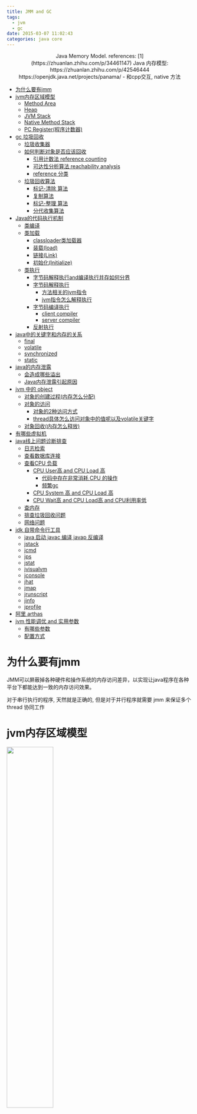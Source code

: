 ```yaml
---
title: JMM and GC
tags:
  - jvm
  - gc
date: 2015-03-07 11:02:43
categories: java core
---
```

<div align="center">
Java Memory Model.
references: [1](https://zhuanlan.zhihu.com/p/34461147)
Java 内存模型: https://zhuanlan.zhihu.com/p/42546444
https://openjdk.java.net/projects/panama/ - 和cpp交互, native 方法
</div>

<!--more-->
<!-- TOC -->

- [为什么要有jmm](#为什么要有jmm)
- [jvm内存区域模型](#jvm内存区域模型)
  - [Method Area](#method-area)
  - [Heap](#heap)
  - [JVM Stack](#jvm-stack)
  - [Native Method Stack](#native-method-stack)
  - [PC Register(程序计数器)](#pc-register程序计数器)
- [gc 垃圾回收](#gc-垃圾回收)
  - [垃圾收集器](#垃圾收集器)
  - [如何判断对象是否应该回收](#如何判断对象是否应该回收)
    - [引用计数法 reference counting](#引用计数法-reference-counting)
    - [可达性分析算法 reachability analysis](#可达性分析算法-reachability-analysis)
    - [reference 分类](#reference-分类)
  - [垃圾回收算法](#垃圾回收算法)
    - [标记-清除 算法](#标记-清除-算法)
    - [复制算法](#复制算法)
    - [标记-整理 算法](#标记-整理-算法)
    - [分代收集算法](#分代收集算法)
- [Java的代码执行机制](#java的代码执行机制)
  - [类编译](#类编译)
  - [类加载](#类加载)
    - [classloader类加载器](#classloader类加载器)
    - [装载(load)](#装载load)
    - [链接(Link)](#链接link)
    - [初始化(Initialize)](#初始化initialize)
  - [类执行](#类执行)
    - [字节码解释执行and编译执行并存如何分界](#字节码解释执行and编译执行并存如何分界)
    - [字节码解释执行](#字节码解释执行)
      - [方法相关的jvm指令](#方法相关的jvm指令)
      - [jvm指令怎么解释执行](#jvm指令怎么解释执行)
    - [字节码编译执行](#字节码编译执行)
      - [client compiler](#client-compiler)
      - [server compiler](#server-compiler)
    - [反射执行](#反射执行)
- [java中的关键字和内存的关系](#java中的关键字和内存的关系)
  - [final](#final)
  - [volatile](#volatile)
  - [synchronized](#synchronized)
  - [static](#static)
- [java的内存泄露](#java的内存泄露)
  - [会造成哪些溢出](#会造成哪些溢出)
  - [Java内存泄露引起原因](#java内存泄露引起原因)
- [jvm 中的 object](#jvm-中的-object)
  - [对象的创建过程(内存怎么分配)](#对象的创建过程内存怎么分配)
  - [对象的访问](#对象的访问)
    - [对象的2种访问方式](#对象的2种访问方式)
    - [thread具体怎么访问对象中的值呢以及volatile关键字](#thread具体怎么访问对象中的值呢以及volatile关键字)
  - [对象回收(内存怎么释放)](#对象回收内存怎么释放)
- [有哪些虚拟机](#有哪些虚拟机)
- [java线上问题诊断排查](#java线上问题诊断排查)
  - [日志检索](#日志检索)
  - [查看数据库连接](#查看数据库连接)
  - [查看CPU 负载](#查看cpu-负载)
    - [CPU User高 and  CPU Load 高](#cpu-user高-and--cpu-load-高)
      - [代码中存在非常消耗 CPU 的操作](#代码中存在非常消耗-cpu-的操作)
      - [频繁gc](#频繁gc)
    - [CPU System 高 and CPU Load 高](#cpu-system-高-and-cpu-load-高)
    - [CPU Wait高 and CPU Load高 and CPU利用率低](#cpu-wait高-and-cpu-load高-and-cpu利用率低)
  - [查内存](#查内存)
  - [排查垃圾回收问题](#排查垃圾回收问题)
  - [网络问题](#网络问题)
- [jdk 自带命令行工具](#jdk-自带命令行工具)
  - [java 启动 javac 编译 javap 反编译](#java-启动-javac-编译-javap-反编译)
  - [jstack](#jstack)
  - [jcmd](#jcmd)
  - [jps](#jps)
  - [jstat](#jstat)
  - [jvisualvm](#jvisualvm)
  - [jconsole](#jconsole)
  - [jhat](#jhat)
  - [jmap](#jmap)
  - [jrunscript](#jrunscript)
  - [jinfo](#jinfo)
  - [jprofile](#jprofile)
- [阿里 arthas](#阿里-arthas)
- [jvm 性能调优 and 实用参数](#jvm-性能调优-and-实用参数)
  - [有哪些参数](#有哪些参数)
  - [配置方式](#配置方式)

<!-- /TOC -->

# 为什么要有jmm


JMM可以屏蔽掉各种硬件和操作系统的内存访问差异，以实现让java程序在各种平台下都能达到一致的内存访问效果。

对于串行执行的程序, 天然就是正确的, 但是对于并行程序就需要 jmm 来保证多个 thread 协同工作

# jvm内存区域模型

<img src="Snipaste_2018-05-27_21-52-26.png" width="50%">
<img src="Snipaste_2018-05-27_22-58-34.png" width="50%">


- 线程共享内存区

    - method area (方法区)

        保存 类 信息 (如 class name, 方法定义, 字段信息)

        对于频繁创建类的系统 (如存在大量反射, 动态代理的系统), 方法区要设置大一点

    - heap (堆)

        保存对象实例, 数组

        gc 主要是在这里

        空间不足会抛出 java.lang.OutOfMemoryError

        空间远大于 jvm stack

        常量池: 

- 线程私有内存区

    - register (程序计数器)
    
        用于在 thread 上下文切换时记录当前执行到字节码的哪一步 

    - jvm stack (栈)

        保存方法调用栈, 对象引用, 局部变量

        空间不足会抛出 Stack Overflow

    - ~~native method stack~~ (sun jdk 实现中并入 jvm stack)


## Method Area

示意图:

![alt](Snipaste_2018-10-13_17-14-24.png)

这里 "对象类型数据" 即 类信息

![alt](Snipaste_2018-10-13_23-14-58.png)

虽然对象实例有多个, 但是方法定义只有一份, 存储于 method area


用于存储已被虚拟机加载的`类信息`(类名, 类修饰符), `静态变量` (所以又叫 "静态存储区"), `final常量`, `方法定义`, `field` ; 当通过 class 对象的 getName, isInstaceOf 方法获取信息时, 数据来自此区域

Sun jdk 中对应 `持久代 (Permanent Genaration)`, 默认最小值为16MB，最大值为64MB，可以通过-XX:PermSize 和 -XX:MaxPermSize 参数限制方法区的大小, 容量不够时抛出 OutOfMemory错误

相对而言，垃圾收集行为在这个区域是比较少出现的, 但并非数据进入方法区后就“永久存在”了。

运行时常量池 (runtime constant pool) - JDK1.7及之后版本的 JVM 已经将运行时常量池从方法区中移了出来，在 Java 堆（Heap）中开辟了一块区域存放运行时常量池。


## Heap


唯一目的就是存放`对象实例`及`数组`; 也就是 通过 "new" 创建的对象

是所有区域中最大的一块, 垃圾回收主要是回收这一块 (所以又叫 "GC堆")

为了便于垃圾回收，Java堆空间有更细致的划分: 见 gc 一节 (`进一步细分的目的: 加快内存回收分配的速度`)

* New Generation (新生代) - 一般新建对象都存放在这里;
    
* Old Generation 或叫作 Tenured(年老) Generation， - 存放经过多个 GC 仍然存活的 对象 (如 缓存对象), 新建的对象也可能直接存在这里 (通过 -XX:PretenureSizeThreshold=1024, 单位字节, 默认0, 来设置当前对象超过多少size, 就直接分配到 old generation)

可以通过用JVM的命令行选项 -Xms, -Xmx, -Xmn来调整Java堆空间的大小。不要忘了在大小后面加上”M”或者”G”来表示单位。

`-Xmx256M` 最大堆内存 为 256M. 默认为物理内存的1/4但小于1G. 默认当空余堆内存小于40%时，JVM会增大Heap到-Xmx指定的大小，可通过 `-XX:MinHeapFreeRation=`来指定这个比列

`-Xms256M` 最小堆为 256M (为避免在运行时频繁调整Heap的大小，通常-Xms与-Xmx的值设成一样), 如果不设置, 默认为操作系统物理内存的1/64但小于1G. 当空余堆内存大于70%时，JVM会减小heap的大小到-Xms指定的大小，可通过`XX:MaxHeapFreeRation=`来指定这个比列

`-Xmn` 指定默认大小


可以用JConsole或者 Runtime.maxMemory(), Runtime.totalMemory(), Runtime.freeMemory()来实时查看Java中堆内存的大小

当遇到java.lang.outOfMemoryError时，有时候仅仅增加堆空间就可以了，但如果经常出现的话，就要看看Java程序中是不是存在内存泄露了;

## JVM Stack

JVM stack 记录了线程的 "`方法调用`" and `局部变量`; 

java虚拟机栈是由一个个栈帧组成，而每个栈帧中都拥有：`局部变量表`、`操作数栈`、`动态链接`、`方法出口信息`。(每个方法被调用到执行完的过程，就对应着一个栈帧在jvm stack中从入栈到出栈的过程。) 局部变量表存放了编译器可知的各种基本数据类型(boolean、byte、char、short、int、float、long、double)、对象引用(引用指针，并非对象本身)

Java 虚拟机栈会出现两种异常：StackOverFlowError 和 OutOfMemoryError。

* StackOverFlowError： 若Java虚拟机栈的内存大小不允许动态扩展，那么当线程请求栈的深度超过当前Java虚拟机栈的最大深度的时候，就抛出StackOverFlowError异常 -------- "栈溢出", 可通过 -Xss 修改大小 (例如 -Xss1K, 设置大小为 1K)

* OutOfMemoryError： 若 Java 虚拟机栈的内存大小允许动态扩展，且当线程请求栈时内存用完了，无法再动态扩展了，此时抛出OutOfMemoryError异常。-------- "内存用光了"

`-Xss ` 控制栈容量

## Native Method Stack

` 在 HotSpot 虚拟机(也就是 sun jdk实现)中和 Java 虚拟机栈合二为一`。性质类似

用于支持 native 方法的执行, 存储每个 native 方法的调用状态;

## PC Register(程序计数器)

是最小的一块内存区域，它的作用是当前线程所执行的字节码的行号指示器; 

字节码解释器工作时通过改变这个计数器的值来选取下一条需要执行的字节码指令，分支、循环、跳转、异常处理、线程恢复等功能都需要依赖这个计数器来完。

每个 thread 都有一个独立的 "pc-register" ---------- 这样才能保证 线程切换后能找到正确的执行位置

# gc 垃圾回收

gc 主要发生在堆内存。所以对内存又称为 gc 堆

## 垃圾收集器

- serial 收集器

    用于新生代, 单线程, 有 stop the world

    简单高效, 用于 client 模式下的 jvm  (也就是桌面应用, 停顿时间 100 ms内, 完全可以接受) 的新生代收集器

- ParNew 收集器

    新生代, 多线程 (就是 Serial 的多线程版本 ), 有 stop the world

    只有它能够配合老年代的 CMS (concurrent mark sweep)收集器

    用于 Server 模式运行的jvm的新生代收集器

- Parallel Scavenge 收集器

    新生代, 多线程

    吞吐量可控, 可以通过jvm参数设置 (吞吐量 = cpu运行代码的时间 / (cpu运行代码时间 + cpu 运行垃圾回收时间))

    自适应调节 , 即可以指定一个 jvm 参数, 由jvm自动设置 新生代大小, Eden和Survivor比例, 晋升老年代年龄阈值

- Serial Old 收集器

    单线程, 老年代 (Serial 收集器的老年代版本), 有stop the world

    用在 client 模式 下的 jvm

- Parallel Old 收集器

    老年代 (Parallel Scavenge 的老年代版本), 多线程

    吞吐量可控

    jvm 自适应调节

- CMS (concurrent mark sweep) 收集器

    多线程, 老年代 (标记-清除算法, 有内存碎片, 不利于大Object的内存分配)

    低停顿 (尽量缩短了 stop the world 停顿时间)

    更耗cpu资源 (因为并发收集嘛)

    无法处理浮动垃圾 (即并发清理阶段, 用户线程产生的垃圾, 只能下次 GC 清除)

    用于 网站, b/s 架构系统, 注重服务的响应速度

- G1 收集器

    多线程, 统领 新生代, 老年代 (通过 Region)

    标记-整理, and 复制

    可预测的停顿

    用于 server 模式的jvm


## 如何判断对象是否应该回收

### 引用计数法 reference counting

就是给 object 加上一个计数器, 记录 object 有多少个引用, 为 0 时证明没有引用, 可以回收

无法解决对象间循环引用的问题

### 可达性分析算法 reachability analysis

就是看 gc roots 到 object 是否有 reference chain, 如果没有, 证明可以回收

哪些对象可作为 GC roots Object?

- jvm stack 中的 对象引用
- method area 中类静态属性引用的Object 比如 类变量
- method area 中常量引用的Object

不可达对象一定会被回收吗?

- object 只有经历 `二次标记` 才会被回收

    - 第一次标记  - 经过 reachability analysis 当前Object没有发现到 gc roots 的 reference chain, 不一定就被回收, 这时会第一次标记

    - 第二次标记 - 如果 当前 Object 覆盖了 finalize(), 将当前Object 和 reference chain 上任意Object建立连接(如 将this赋值给静态成员变量) 就可以逃避回收, 如果没有建立链接, 会被第二次标记, 真正回收

- obj.finalize() 对象被回收前会执行这个方法

### reference 分类

- strong reference
- soft reference
- weak reference
- phantom reference

## 垃圾回收算法

### 标记-清除 算法

首先可达性分析, 两次标记过程后, 清除被标记的内存块

会造成内存碎片 (因为回收的对象不是内存连续的), 给新Object分配内存时找不到足够的连续空间, 导致提前触发GC

### 复制算法

将堆空间一分为二, 内存分配只在某一块空间, 当空间不够时候, 将仍然会存活的对象复制到空闲的另一块空间, 然后清除满了的空间

- 解决了内存碎片化的问题
- 对于大对象, 复制是个耗时耗力的操作
- 会浪费一半的空间

### 标记-整理 算法

标记待回收的对象, 将标记的Object向内存一端移动, 然后清理掉标记的Object所在的内存

- 没有复制操作, 省时省力
- 没有空间浪费

### 分代收集算法

为了提高回收效率, 根据Object存活周期不同, 存到不同的内存块, 这些内存块采用不同的收集算法:

- new generation (新生代。) - 采用复制算法, 分为三块, eden: survivor1: survivor2 = 8:1:1, 始终保证有一个 survivor 空闲, 也就是说会浪费 10% 空间

    新创建的 object 放在 Eden, 空间不够发起 minor gc (大量对象分配在这里, 所以 minor gc 发生的很频繁, 但是很快)

    对象经历 15 次 minor gc 后, 会进入到 老年代, 这个阈值通过 `-XX:MaxTenuringThreshold` 设定

    大对象 (长字符串, 数组 这样的需要连续空间的对象) 直接分配进入老年代, 这个尺寸阈值 通过 `-XX:PretenureSizeThreshold` 设定. (为什么要设置这条策略? 一是避免提前触发 major gc, 明明Eden还有空间, 但是容不下这个 大对象了. 二是新生代 gc 采用复制算法, 而复制大对象是非常耗时的)

    内存分配担保机制: minor gc 时候, 若 survivor2 空间也不够, 则存活对象直接进入 old generation (如果 old generation 也满了, 则只能触发 full/major gc 了)

- old generation (老年代。) - 标记-整理 算法

    这里的对象生命周期长, 如果继续使用 复制算法, 需要大块的分配担保内存, 不划算

- 永久代

minor gc : 新生代发起的 gc 叫做 minor gc.  eden 和 survivor1 中存活的对象被复制进入空闲的 survivor2，清空eden 和 survivor1. 

major gc: 发生在 老年代 的 gc . 非常慢

为什么需要 survivor？加入 survivor，存活对象有了一个缓冲区域， 不会直接进入老年代，减少了 full gc
      
为什么需要2块 survivor？类似 复制收集算法， 是为了利用复制操作, 避免内存碎片化的问题

什么时候出发 minor gc: 当年轻代满时就会触发Minor GC，这里的年轻代满指的是Eden代满，Survivor满不会引发GC

什么时候出发 full gc: 

- 堆内存的老年代满了
- 方法区满了

内存分配担保机制详细过程:

1. jvm 先检查 老年代空闲连续空间是否大于 新生代所有Object总大小, 若 TRUE, Minor GC 可以确保安全, 若 FALSE, 下一步

1. jvm 查看是否配置了 `-XX:-HandlePromotionFailure` (一般会打开, 避免 Full GC 频繁), 若 FALSE, 不允许冒担保失败的风险, 老年代直接进行 Full GC, 若 TRUE, 那么允许冒担保失败的风险, 下一步

1. 继续检查老年代连续空闲空间是否大于 历史上晋升到老年代的Object的平均大小, 若TRUE, 尝试进行 Minor GC (冒着风险), 若 FALSE, 进行 Full GC

# Java的代码执行机制

## 类编译

jvm 规定了 class 规范， 但是怎么从 java 文件到 class 文件并没有规定， 厂商有很多实现， javac， ecj （eclipse compiler for Java）， jikes

`javac -g Foo.java` 编译 （-g 生成 所有调试信息）， 然后 通过 `javap -c -s -l -verbose Foo` 查看 class 文件

```java
/**
 * Foo
 */
public class Foo {

    private static final int MAX_COUNT = 100;
    private static int count = 0;

    public int bar() throws Exception {
        if (++count >= MAX_COUNT) {
            count = 0;
            throw new Exception("count overflow.");
        }
        return count;
    }
}

```

```
Classfile /C:/Users/xiaoyu/Desktop/Foo.class
  Last modified 2018-12-28; size 607 bytes
  MD5 checksum f76c99d05a7c762ddacdbd5c4c2d1650
  Compiled from "Foo.java"
public class Foo
  minor version: 0
  major version: 52 // -- jdk 版本号, 50 -> jdk 6, 51 -> jdk7, 52 -> jdk8
  flags: ACC_PUBLIC, ACC_SUPER
Constant pool: //-- 常量池, 存放 field name, method name, type name, 常量值
   #1 = Methodref          #7.#27         // java/lang/Object."<init>":()V
   #2 = Fieldref           #3.#28         // Foo.count:I
   #3 = Class              #29            // Foo
   #4 = Class              #30            // java/lang/Exception
   #5 = String             #31            // count overflow.
   #6 = Methodref          #4.#32         // java/lang/Exception."<init>":(Ljava/lang/String;)V
   #7 = Class              #33            // java/lang/Object
   #8 = Utf8               MAX_COUNT
   #9 = Utf8               I
  #10 = Utf8               ConstantValue
  #11 = Integer            100
  #12 = Utf8               count
  #13 = Utf8               <init>
  #14 = Utf8               ()V
  #15 = Utf8               Code
  #16 = Utf8               LineNumberTable
  #17 = Utf8               LocalVariableTable
  #18 = Utf8               this
  #19 = Utf8               LFoo;
  #20 = Utf8               bar
  #21 = Utf8               ()I
  #22 = Utf8               StackMapTable
  #23 = Utf8               Exceptions
  #24 = Utf8               <clinit>
  #25 = Utf8               SourceFile
  #26 = Utf8               Foo.java
  #27 = NameAndType        #13:#14        // "<init>":()V
  #28 = NameAndType        #12:#9         // count:I
  #29 = Utf8               Foo
  #30 = Utf8               java/lang/Exception
  #31 = Utf8               count overflow.
  #32 = NameAndType        #13:#34        // "<init>":(Ljava/lang/String;)V
  #33 = Utf8               java/lang/Object
  #34 = Utf8               (Ljava/lang/String;)V
{
  public Foo(); // -- 生成的默认构造器方法
    descriptor: ()V
    flags: ACC_PUBLIC
    Code:
      stack=1, locals=1, args_size=1
         0: aload_0
         1: invokespecial #1                  // Method java/lang/Object."<init>":()V //-- jvm提供的四个方法指令之一
         4: return
      LineNumberTable:
        line 4: 0
      LocalVariableTable:
        Start  Length  Slot  Name   Signature
            0       5     0  this   LFoo;

  public int bar() throws java.lang.Exception; //-- bar 方法的元数据信息
    descriptor: ()I
    flags: ACC_PUBLIC
    Code:
      stack=3, locals=1, args_size=1
         0: getstatic     #2                  // Field count:I
         3: iconst_1
         4: iadd
         5: dup
         6: putstatic     #2                  // Field count:I
         9: bipush        100
        11: if_icmplt     28
        14: iconst_0
        15: putstatic     #2                  // Field count:I
        18: new           #4                  // class java/lang/Exception
        21: dup
        22: ldc           #5                  // String count overflow.
        24: invokespecial #6                  // Method java/lang/Exception."<init>":(Ljava/lang/String;)V
        27: athrow
        28: getstatic     #2                  // Field count:I
        31: ireturn
      LineNumberTable: // -- 对应了源码的行号, 查找问题很方便
        line 10: 0
        line 11: 14
        line 12: 18
        line 14: 28
      LocalVariableTable: // -- 局部变量信息, 如果没有这行信息, 我们无法知道局部变量名称
        Start  Length  Slot  Name   Signature
            0      32     0  this   LFoo;
      StackMapTable: number_of_entries = 1 //--记录有分支的情况
        frame_type = 28 /* same */
    Exceptions: //-- 异常处理器表
      throws java.lang.Exception

  static {};
    descriptor: ()V
    flags: ACC_STATIC
    Code:
      stack=1, locals=0, args_size=0
        //-- 方法对应的字节码
         0: iconst_0
         1: putstatic     #2                  // Field count:I
         4: return
      LineNumberTable:
        line 7: 0
}
SourceFile: "Foo.java"

```


## 类加载

将 class 文件 加载到 jvm , 并形成 Class 对象 的过程;

- 装载
- 链接 (此时已经加载完毕, 形成 Class 对象)
- 初始化 (使用对象前必须初始化, 为静态变量赋值)

### classloader类加载器

check java-note#classloader类加载器

### 装载(load)

找到 class 文件 并加载到 jvm, jvm 通过  `ClassLoader 实例` 和 类的` full qualified name` 加载, 同样也通过这两个元素标识被加载了的 类

```java
@Test
public void testClassLoad() {
    // 对于 数组类型的类，类名 “[” + "基本类型or L" + 引用类型类名
    byte[] bytes = new byte[1024];
    Object[] objArr = new Object[10];
    System.out.println(">>> bytes name: " + bytes.toString());
    System.out.println(">>> objArr name: " + objArr.toString());
    // result:
    //>>> bytes name: [B@11028347
    //>>> objArr name: [Ljava.lang.Object;@14899482
}

```

### 链接(Link)

也就是常见class对象；具体包括：

- 对class文件的格式校验, 如果class格式不符合, 抛出 error, 校验中如果碰到其他类, 也加载, 若加载失败, 抛出 NoClassdeffoundError

- 校验完后, 初始化 静态变量

- 最后校验 属性, 方法. 确保属性,方法存在. 可能抛出 NosuchmethodError, NosuchfieldError

### 初始化(Initialize)

执行类中的 `静态初始化代码`, `构造器代码`, `静态属性初始化`


## 类执行

### 字节码解释执行and编译执行并存如何分界

根据方法上的2个计数器是否超过阈值决定是否由 解释执行升级为编译执行

- 调用计数器 - 方法被调用的次数
- 回边计数器 - 方法内部循环代码的循环次数

### 字节码解释执行

#### 方法相关的jvm指令

class 二进制文件中, jvm提供一套指令来执行不同的方法调用

- invokestatic - 调用 static 方法
- invokevirtual  - 调用对象实例的方法
- invokeinterface - 调用接口的方法
- invokespecial - 调用 private 的方法 和 调用 编译后生成的 <init> 方法 (即对象实例化时的初始化方法)

通过 javap -c xxx 可以以文本形式查看 class二进制文件


jvm 以 `基于 栈的结构` 来执行 字节码, 好处时体积小, 代码紧凑

一个 thread 在创建后会产生 

- `程序计数器` (pc register) - 存放下一条待执行的指令在方法内的偏移量
- `栈` - 存放 "栈帧" (stack frame), 每个方法每次调用都会产生栈帧

示意图:

![alt](Snipaste_2018-12-29_17-39-30.png)

局部变量区  : 存放局部变量和参数

操作数栈: 存放方法执行过程中产生的中间结果


#### jvm指令怎么解释执行

冯-诺伊曼 体系 中的 fdx 循环, 思路如下:

```java
// 实现 fdx 循环有多种方式, switch-threading, token-threading, inline-threading...
// switch-threading 实现循环
while(true) {
    // // 获取下一条指令, 分派, 执行
    int code = fetchNextCode(); 
    switch (code) {
        case IADD:
            // do int add
        case ...:
            // do sth
    }
}

// token-threading 实现循环, sun jdk 默认采用这种循环方式
// 较之 前一种方式, 冗余了 fetch 和 dispatch, 去除了 switch; 所以性能好些, 但是内存占用更多
while(true) {
    IADD: {
        // do int add
        fetchNextCode();
        dispatch();
    }
    ICONST_0: {
        push(0);
        fetchNextCode();
        dispatch();
    }

}
```

### 字节码编译执行

字节码解释执行的效率不够好, 新的执行方式出现: 将 字节码 编译为 机器码, 在运行时进行 ------- `JIT编译器` (just-in-time compiler 即时编译器)

sun jdk 对字节码中执行频率较高的部分代码编译为机器码, 频率不够高的部分二字节码仍旧解释执行 -------- 因此 sun jdk 又称为 Hotspot VM, 取 "热点"之意

sun jdk 提供两种编译模式 : client compiler, server compiler

sun jdk 根据 机器配置决定使用什么模式, 也可以强制指定以哪种模式启动jvm

#### client compiler

又名 `C1 编译`, 轻量级, 占用内存少, 适合桌面交互式应用

主要优化手段:

- 方法内联 - 当前方法内部调用另一个方法, JIT 编译后, 另外的方法代码直接被编入当前方法中
- 去除虚拟化 - class字节码被 load 后, 会分析其类层次结构, 如果一个接口只有一个实现类, 而这个接口在某个地方被使用了, JIT 会在 调用处进行 `方法内联`优化
- 冗余削除, 在编译时, 根据代码运行情况进行代码的削除, 如果某个条件分支的代码没有执行到, C1编译 会在编译后直接去掉这段不会被执行到的代码

```java

// 优化 - 方法内联

public void bar() {
    foo()
}
private void foo() {
    // foo method
    System.out.println("foo method");
}

// 优化后:
public void bar() {
    // foo method
    System.out.println("foo method");
}

////////////////////////////////////////////

// 优化 - 去除虚拟化

public interface IFoo {
    void bar();
}
public class Foo implements IFoo {// IFoo 只有这一个实现
 public void bar() {
     // bar method
 }
}

public class Demo {
    public void exec(IFoo foo) {
        foo.bar();
    }
}

// 优化后:
// 当 jvm 发现 只有 Foo 实现了 IFoo, 会如下优化: 直接把 bar() 的实现代码移到 exec() 中去
public void exec(IFoo foo) {
    // bar method
}

////////////////////////////////////////////////////

// 优化 - 冗余削除
private static final Log log = ....
private static final boolean isDebug = log.isDebugEnable();

public void exec() {
    if (isDebug) {
        log.debug("...");
    }

    // do sth
}

// 优化后:
// isDebug 为 false 才会优化
public void exec() {
    // do sth
}

// 这类优化也是为什么有的代码编写规范规定: 不要直接使用 log.debug(), 而要先判断 debug 是否开启; 
// 这样可以提高代码性能


```

#### server compiler

又称为 `C2编译`, 重量级, 内存占用较多, 适合服务器端应用

和 c1编译 主要的不同在于: 寄存器分配策略and优化范围不同

`逃逸分析`是C2编译优化的基础, 基于 逃逸分析, 有这些优化手段: (逃逸分析: http://www.importnew.com/23150.html) ------ 逃逸分析的基本行为就是分析对象动态作用域：当一个对象在方法中被定义后，它可能被外部方法所引用，例如作为调用参数传递到其他地方中，称为方法逃逸

- 标量替换 (聚合量替换为标量) - 将 `对象` 代码替换为 `属性` 代码的形式; 好处: 由于逃逸变量被其内部属性替换, 可节省内存; 而且代码执行时无需去找逃逸对象的引用, 会更快一点
- 栈上分配 - 如果 变量 没有逃逸, C2 会直接在 栈上创建这个变量代表的对象 好处: 访问更加快速; 随着方法执行结束, 对象也自动销毁了, 减轻了垃圾回收的压力
- 同步削除 (这里的 "同步" 是名词) - 如果发现同步的对象没有逃逸, 也就没有同步的必要了, C2编译时会直接去掉同步

```java

// 标量替换

Point point = new Point(1, 2);
Sysout.out.println("point的x坐标为: " + point.x + ", point 的y坐标为: " + point.y);

// 优化后: (point 在代码中没有被直接使用, 只是使用了内部的属性)
int x = 1;
int y = 2;
Sysout.out.println("point的x坐标为: " + x + ", point 的y坐标为: " + y);

// 同步削除
// 就是 去掉 代码同步 synchronized


```

### 反射执行

典型如 mvc 框架

反射代码中， `getMethod()` 比较消耗性能(背后需要进行方法权限校验, 所有方法的扫描, Method 对象的复制), 所以 得到的 Method 对象最好缓存



# java中的关键字和内存的关系

## final

https://blog.csdn.net/Ditto_zhou/article/details/78738197

final如果用来表示数据变量的话，通常是指该变量被赋值一次，就不能改变；如果这个final变量是复杂类型， 变量内部数据仍然可变

写final变量时的重排序特性：如果一个类中定义了final变量， 那么针对这个变量的write操作`不会被重排序到构造函数之外` ------相反的, 普通变量可能被重排序到构造函数之外

结论就是: 在一个对象的引用对一个线程可见前，能保证final变量被正确初始化，而普通域不具有这个特性，因为普通域的写入可能会重排序到构造函数外.也就是在多线程环境下，拿到一个对象的引用后，可能会出现它的普通属性的变量还没有被正确初始化的情况.

读取final变量时的重排序: 读取一个包含final变量的对象的引用和随后读取这个final变量，不能重排序

另外, 如果匿名内部类访问了外部数据:

- 如果访问的是局部变量(方法内部的变量), 数据存在于线程栈上, 变量无法进行共享, 匿名内部类无法获得这个变量, 只能通过值传递(拷贝)的方式传递到匿名内部类中 ---- 匿名内部类和外部类中的数据无法自动同步；类似js中的闭包， 但是js中的闭包可以自动同步内外变量；
- 如果这个外部数据是成员变量, 对应的在虚拟机里是在堆的位置, 变量可以共享, 因此在创建匿名内部类的对象时无需拷贝, 直接通过 this.xxx 即可获取；

因此可以得出结论：匿名内部类来自外部闭包环境的自由变量必须是final的，除非自由变量来自类的成员变量。

## volatile

一条thread每次对变量进行修改都会立即刷新到堆内存中被其他thread看到;

## synchronized

一条thread进入synchronized代码块, 会获取目标对象的锁

## static



# java的内存泄露

## 会造成哪些溢出

内存泄露会造成 "溢出", 堆溢出, 栈溢出, 方法区溢出

堆溢出: 典型如不断往一个集合中添加对象, 直到堆溢出, 但是由于 GC,现在不成问题了

方法区溢出: 运行时动态生成大量类 (反射, cglib), 方法区不够用了

栈溢出: 方法递归调用,没有退出条件; or 内存对象明明已经不需要的时候，还仍然保留着这块内存和它的访问方式（引用）, 造成无法 GC, 比如弹栈时没有将栈中的元素赋值为null;

```java
public class Heap
{
    public static void main(String[] args)
    {
        ArrayList list=new ArrayList();
        while(true)
        {
            list.add(new Heap());
        }
    }
}

////////////////////////

public class Stack
{
    public static void main(String[] args)//java.lang.StackOverflowError
    {
        new Stack().test();
    }
    public void test()
    {
        test();
    }
}

```

## Java内存泄露引起原因

静态集合类引起内存泄露 (静态变量的生命周期和应用程序一致，他们所引用的所有的对象Object也不能被释放)

```java
Static Vector v = new Vector(10);
for (int i = 1; i<100; i++)
{
Object o = new Object();
v.add(o);
o = null;
}

```

当集合里面的对象属性被修改后，再调用remove（）方法时不起作用

```java
public static void main(String[] args)
{
Set<Person> set = new HashSet<Person>();
Person p1 = new Person("唐僧","pwd1",25);
Person p2 = new Person("孙悟空","pwd2",26);
Person p3 = new Person("猪八戒","pwd3",27);
set.add(p1);
set.add(p2);
set.add(p3);
System.out.println("总共有:"+set.size()+" 个元素!"); //结果：总共有:3 个元素!
p3.setAge(2); //修改p3的年龄,此时p3元素对应的hashcode值发生改变

set.remove(p3); //此时remove不掉，造成内存泄漏

set.add(p3); //重新添加，居然添加成功
System.out.println("总共有:"+set.size()+" 个元素!"); //结果：总共有:4 个元素!
for (Person person : set)
{
System.out.println(person);
}
}

```

各种连接: 比如数据库连接（dataSourse.getConnection()），网络连接(socket)和io连接，除非其显式的调用了其close（）方法将其连接关闭，否则是不会自动被GC 回收的。对于Resultset 和Statement 对象可以不进行显式回收，但Connection 一定要显式回收，因为Connection 在任何时候都无法自动回收，而Connection一旦回收，Resultset 和Statement 对象就会立即为NULL。但是如果使用连接池，情况就不一样了，除了要显式地关闭连接，还必须显式地关闭Resultset Statement 对象

单例模式: 果单例对象持有外部对象的引用，那么这个外部对象将不能被jvm正常回收，导致内存泄露


# jvm 中的 object 

HotSpot 虚拟机在 Java 堆中对象创建、布局和访问的全过程。reference: https://juejin.im/post/5b7d69e4e51d4538ca5730cb

## 对象的创建过程(内存怎么分配)

- 类加载检查 - 检查类是否已经加载过, 如果没有需要先加载类
- 分配内存 - 为新建对象分配内存 (即将一块确定大小的内存块从 Heap 中划分出来, 对象耗费内存大小在类加载后可以得知); 分配方式: "指针碰撞", "空闲散列" . 选择那种分配方式由` Java 堆是否规整`(是否有内存碎片)决定，而Java堆是否规整又由`所采用的垃圾收集器是否带有压缩整理功能`决定。
- 初始化0值 - 给对象实例的属性赋零值
- 设置对象头 - 虚拟机要对对象进行必要的设置, 保证对象和类能够联系起来，例如这个`对象是那个类的实例`、`如何才能找到类的元数据信息`、对象的哈希吗、对象的 GC 分代年龄等信息。 这些信息存放在对象头中。 另外，根据虚拟机当前运行状态的不同，如是否启用偏向锁等，对象头会有不同的设置方式。
- 执行官init方法 - 把对象按照程序员的意愿进行初始化

给新建对象分配内存的两种方式:

- 指针碰撞 - 用过的内存和空白内存分开, 中间有分界指针, 分配时, 指针向空白内存方向移动"新建对象"大小的位置即可
- 空闲列表 - 虚拟机维护一个列表, 记录哪些空白内存, 分配时, 从中找到一块合适的内存分给对象实例, 同时更新这个列表 

![alt](Snipaste_2019-01-02_21-05-54.png)

`内存分配怎么防止并发问题`: TLAB (thread local allocation buffer) -> 为每一个线程预先在new generation 区域的 Eden区分配的一块儿内存 (可通过 jvm 参数指定)，JVM在给线程中的对象分配内存时，首先在TLAB分配，当对象大于TLAB中的剩余内存或TLAB的内存已用尽时，再在堆上分配, 采用CAS进行内存分配 ( CAS+失败重试： CAS 是乐观锁的一种实现方式。所谓乐观锁就是，每次不加锁而是假设没有冲突而去完成某项操作，如果因为冲突失败就重试，直到成功为止。虚拟机采用 CAS 配上失败重试的方式保证更新操作的原子性。)


## 对象的访问

### 对象的2种访问方式

目前主流的访问方式有①使用句柄和②直接指针两种：(Java程序通过栈上的 reference 数据来操作堆上的具体对象)

1. 句柄： 如果使用句柄的话，那么`Java堆中将会划分出一块内存来作为句柄池`，reference 中存储的就是对象的句柄地址，而句柄中包含了`对象实例数据`(Heap)与`类型数据`(Method Area)各自的具体地址信息; 好处:  reference 中存储的是稳定的句柄地址，在对象被移动时只会改变句柄中的实例数据指针，而 reference 本身不需要修改

1. 直接指针： 如果使用直接指针访问，那么 Java 堆对像的布局中就必须考虑如何防止访问类型数据的相关信息，reference 中存储的直接就是对象的地址。好处: 速度快，它节省了一次指针定位的时间开销

《深入理解java虚拟机》中的示意图:

![alt](Snipaste_2018-10-13_17-13-07.png)![alt](Snipaste_2018-10-13_17-14-24.png)

### thread具体怎么访问对象中的值呢以及volatile关键字

http://www.cnblogs.com/aigongsi/archive/2012/04/01/2429166.html

jvm 有一个内存区域是jvm虚拟机栈， 包含一个个的 线程栈（thread stack），每个 thread stack 保存了保存了线程运行时候变量值信息

当线程访问某一个对象时候值的时候，首先通过对象的引用找到对应在堆内存的变量的值，然后把堆内存变量的具体值load到线程本地内存中，建立一个变量副本，之后线程就不再和对象在堆内存变量值有任何关系，而是直接修改副本变量的值，在修改完之后的某一个时刻（线程退出之前），自动把线程变量副本的值回写到对象在堆中变量

![alt](Snipaste_2019-03-21_17-35-58.png)

- read and load 从主存复制变量到当前工作内存

- use and assign  执行代码，改变共享变量值 （可反复出现, `如果变量加上volatile， 每次线程更新变量后， 会立即将变动后的结果更新到堆内存中的对象中`）

- store and write 用工作内存数据刷新主存相关内容

这一系列操作并非原子性的， 如果一个thread1 读取某个变量后， cpu 被另一个 thread2抢占， 对该变量写入新的值， thread1由于已经加载该变量， 并不会重新加载， 读取了脏数据；

对于volatile修饰的变量，jvm虚拟机只是保证从主内存加载到线程工作内存的值是最新的， 无法保证线程安全， 比如：

例如假如线程1，线程2 在进行read,load 操作中，发现主内存中count的值都是5，那么都会加载这个`最新的值`

在线程1堆count进行修改之后，会write到主内存中，主内存中的count变量就会变为6

线程2由于已经进行read,load操作，在进行运算之后，也会更新主内存count的变量值为6, 产生了线程安全问题；

## 对象回收(内存怎么释放)

GC 有2种实现方式:

- 引用计数收集器 - 每次对象赋值时要进行 "引用计数"的增减, 有一定消耗,, 有时候一个对象被多个其他对象引用 Java中有大量这样的引用, 累计起来消耗不小, sun jdk 未采用这种方式
- 跟踪收集器 - 可能会使得应用暂停, 有三种实现算法 ...

# 有哪些虚拟机

Hotspot - 目前使用最广泛的

ZGC - 支持超大堆的同时保证STW很短

Graal - 一个特制版的的JavaVM。用Java写的JavaVM。能让不同语言跑在同一个VM上，还能互通, 号称全栈vm, 微服务框架Quarkus 给予他


# java线上问题诊断排查

https://blog.csdn.net/GitChat/article/details/79019454
http://ifeve.com/find-bug-online/
https://mp.weixin.qq.com/mp/profile_ext?action=home&__biz=MzA4NTg4Njk0Mw==&scene=161#wechat_redirect

一般流程如下:

## 日志检索


```sh

# 检索 exception 关键字或 error 关键字
# -E 使用正则表达式, 这里可选
# or 逻辑
grep -E "exception|error" app.log
# 等价
egrep "xx" xxx.log
# and 逻辑
grep -E ‘pattern1.*pattern2’ filename
grep -E ‘pattern1.*pattern2|pattern2.*pattern1’ filename
# not 逻辑
grep -v ‘pattern1’ filename


# 显示关键字上下 10 行日志
grep -C 10 exception app.log

# 检索 2020-05-05 19:23~25  分钟段日志
grep '2020-05-05 19:2[3-5]' app.log
sed -n '/2020-05-05 19:23/,/2020-05-05 19:25/p' app.log
# 检索 2020-05-05 19:23:10~15 秒段日志
grep '2020-05-05 19:23:[10-15]' app.log
sed -n '/2020-05-05 19:23:10/,/2020-05-05 19:23:15/p' app.log

# 查询 /data 目录下大于 500m 的文件
find /data -type f -size +500M
```

## 查看数据库连接

show processlist, 查看当前数据库的连接情况。确实因为慢查询造成。须要手动kill

## 查看CPU 负载

### CPU User高 and  CPU Load 高

(User：CPU 在用户态空间（用户进程）的运行时间比例)

#### 代码中存在非常消耗 CPU 的操作

```sh
#找出对应的 Java 进程 pid

ps -ef | grep java 

#找出 Java 进程中最消耗 CPU 的线程

top -H -p <pid>

jstack 获取 Java 的线程堆栈

jstack ...

# 将找出的线程 id 转换为 16 进制
# 根据 16 进制的 id 从线程堆栈中找到相关的堆栈信息

printf "%x\n" pid

```

#### 频繁gc

```sh
jstat -gcutil pid interval(ms)

```

### CPU System 高 and CPU Load 高

System：CPU 在内核态空间的运行时间比例。例如内存分配、IO 读写、线程创建和切换等

常见原因：

- 并发锁竞争严重
- 线程频繁切换

排查方法:

- jstack 打印线程堆栈，整体统计线程状态，如 WAITING、TIMED_WAITING、BLOCKED

- pidstat -w 可以查看 CPU 上下文切换的状态。

    cswch/s 每秒自愿上下文切换次数：进程无法获取资源，如内存、IO 等；
    
    nvcswch/s 每秒非自愿上下文切换次数：时间片耗尽系统强制调度，如进程频繁争抢 CPU。

如何优化:

- 减小锁粒度
- 使用无锁数据结构
- 检查死锁


### CPU Wait高 and CPU Load高 and CPU利用率低

说明CPU 等待磁盘写入的时间长。当 CPU 发起 IO 读写操作后，需要等待磁盘数据加载至内存

可能原因是:

- IO 操作频繁
- 资源未及时释放造成泄漏


排查方法:

```sh
# 查看设备的 IO 状态

iostat -x 2

参数含义：

rrqm/s : 每秒合并读操作的次数
wrqm/s: 每秒合并写操作的次数
r/s ：每秒读操作的次数
w/s : 每秒写操作的次数
rKB/s :每秒读取字节数
wKB/s: 每秒写入字节数
avgrq-sz：平均每次 IO 的数据大小，以扇区（512字节）为单位
avgqu-sz：平均 IO 请求队列长度
await：平均每个IO所需要的时间，包括在队列等待的时间和请求处理的时间。
r_wait：每个读操作平均所需要的时间，包括硬盘设备读操作的时间 + 内核队列中的时间。
w_wait: 每个写操平均所需要的时间，包括硬盘设备写操作的时间 + 队列中等待的时间。
%util: 每秒内用于 I/O 操作的时间占比

# 查找引起 iowait 高的进程
iotop

iostat -m 1 10
-m：某些使用block为单位的列强制使用MB为单位
1 10：数据显示每隔1秒刷新一次。共显示10次

# 查看引起 iowait 高的具体文件

lsof -p <pid>
```

优化方法:

- 有效控制资源数量，例如使用线程池等。
- 了解磁盘特性是必要的，一般随机写转顺序写，同步写转异步写，IO 合并都可以得到较好的改善。
- 压缩 & Dirty Page 优化。Linux 操作系统中，当 Dirty Page 的大小达到总物理内存大小 10%，操作系统会进行刷盘但不阻塞系统调用的写线程，若达到物理内存大小的 20%，写线程会被阻塞。通过合适的压缩算法减少落盘数据的大小通常效果显著。
- 预读取和读缓存。
- Zero Copy。
- MMap 内存映射。


## 查内存

内存占用高, 可能是内存泄漏

通过 内存映像分析工具分析 dump 文件,  看看是 memory leak 还是 memory overflow

- memory leak: 证明有无法回收的Object, 查看 leak Object 到 gc roots的引用链, 定位leak代码

- memory overflow: 查看 -Xms, -Xmx 是否可以增大, 代码上查看对象是否生命周期过长


```sh
# 内存整体情况

free -m 

free -m -c10 -s1
-m：以MB为单位显示。其它的有-k -g -b
-s: 间隔多少秒持续观察内存使用状况
-c:观察多少次

vmstat 1 10
1表示每隔1s输出一次,10 表示输出10次

# JVM 堆内存占用排行

jmap -histo <pid> | head -n 30

# JVM 内存占用信息

jstat -gccause <pid> 1000 1000
jstat -gcutil <pid>

# dump内存

jmap -F -dump:live,file=/home/admin/heap.bin <pid>

```

## 排查垃圾回收问题


## 网络问题

```
netstat -antp 

-a (all)显示全部选项。默认不显示LISTEN相关
-t (tcp)仅显示tcp相关选项
-u (udp)仅显示udp相关选项
-n 拒绝显示别名，能显示数字的所有转化成数字。
-l 仅列出有在 Listen (监听) 的服服务状态

-p 显示建立相关链接的程序名

```

# jdk 自带命令行工具

```
jps [-l]
- 列出jvm中的进程 (id, 主类)

jstat
- 监视jvm内存变化, gc情况

jinfo
- 查询jvm配置信息

jmap
- 生成Java heap 快照

jhat
- 分析 Java heap 快照
- 可在生产机器上直接访问分析结果html

jstack
- 生成线程快照
- 用于分析线程停顿, 如死锁

可视化工具
Jconsole
- 内存, 线程监控
VirtualVM
- 监控, 性能分析
- 基于插件
```

## java 启动 javac 编译 javap 反编译

1、不带任何可选参数(如果字节码文件就位于当前工作目录，可以不写类的包名)：

实际上等同于 javap -package Person
javap Person

2、反汇编指定目录下的字节码文件：

javap -classpath D:/java/lib cn.softown.Person

3、反汇编字节码文件为 JVM 可以识别、执行的字节码命令：

javap -c Person

## jstack

打印线程快照， 用于分析线程停顿, 如死锁

线程快照是当前 java 虚拟机内每一条线程正在执行的方法堆栈的集合，

生成线程快照的主要目的是定位线程出现长时间停顿的原因, 一般打印三次 dump，看看没有响应的线程到底在后台做什么事情，如线程间死锁、死循环、请求外部资源导致的长时间等待等。

```sh
# 默认输出 控制台
jstack 1102


```

dump 文件分析:

```
# 有一些 jvm 的 daemon thread，如 gc，低内存检测， 不关注

"VM Thread" os_prio=2 tid=0x0000000018167000 nid=0xfccc runnable
"GC task thread#0 (ParallelGC)" os_prio=0 tid=0x000000000352a000 nid=0x121b4 runnable
"GC task thread#1 (ParallelGC)" os_prio=0 tid=0x000000000352c000 nid=0x12168 runnable
"GC task thread#2 (ParallelGC)" os_prio=0 tid=0x000000000352d800 nid=0x121d0 runnable
"GC task thread#3 (ParallelGC)" os_prio=0 tid=0x0000000003530000 nid=0x115d4 runnable
"VM Periodic Task Thread" os_prio=2 tid=0x0000000019621000 nid=0x137b0 waiting on condition


# 关注u用户级别的 thread
- Runnable

    - Wait on condition  线程等待某个条件的发生

        常见的情况是线程在等待网络的读写，比如当网络数据没有准备好读时，线程处于这种等待状态，如果发现有大量的线程都在处在 Wait on condition 可能是一个网络瓶颈的征兆。

        - 一种情况是网络非常忙，几 乎消耗了所有的带宽，仍然有大量数据等待网络读 写

        - 另一种情况也可能是网络空闲，但由于路由等问题，导致包无法正常的到达,

        这时可以 netstat统计单位时间的发送包的数目, 可以观察 cpu的利用率，如果系统态的 CPU时间，相对于用户态的 CPU时间比例较高会是网络瓶颈

        外一种出现 Wait on condition的常见情况是该线程在 sleep，等待 sleep的时间到了时候，将被唤醒

    - Waiting for monitor entry 线程等待获取锁， 以便进入临界区， 一般是使用了 synchronizd

        如果在多线程的程序中，大量使用 synchronized，或者不适当的使用了它，会造成大量线程在临界区的入口等待，造成系统的性能大幅下降。如果在线程 DUMP中发现了这个情况，应该审查源码，改进程序。

    - in Object.wait() 线程释放锁， 等待再次获取锁

        当线程获得了 Monitor，进入了临界区之后，如果发现线程继续运行的条件没有满足，它则调用对象（一般就是被 synchronized 的对象）的 wait() 方法，放弃了 Monitor，进入 “Wait Set”队列。只有当别的线程在该对象上调用了 notify() 或者 notifyAll() ， “ Wait Set”队列中线程才得到机会去竞争


# 处理 http 的 thread， tomcat 开了一个 thread pool， 包括 http-nio-8090-exec-1，2，3.。。10
# 可以看到 thread state 为 waiting，调用栈，当前锁住的资源 0x000000001d7ee000
"http-nio-8090-exec-1" #23 daemon prio=5 os_prio=0 tid=0x000000001bc9d800 nid=0x13af4 waiting on condition [0x000000001d7ee000]
   java.lang.Thread.State: WAITING (parking)
        at sun.misc.Unsafe.park(Native Method)
        - parking to wait for  <0x00000000db266038> (a java.util.concurrent.locks.AbstractQueuedSynchronizer$ConditionObject)
        at java.util.concurrent.locks.LockSupport.park(LockSupport.java:175)
        at java.util.concurrent.locks.AbstractQueuedSynchronizer$ConditionObject.await(AbstractQueuedSynchronizer.java:2039)
        at java.util.concurrent.LinkedBlockingQueue.take(LinkedBlockingQueue.java:442)
        at org.apache.tomcat.util.threads.TaskQueue.take(TaskQueue.java:107)
        at org.apache.tomcat.util.threads.TaskQueue.take(TaskQueue.java:33)
        at java.util.concurrent.ThreadPoolExecutor.getTask(ThreadPoolExecutor.java:1067)
        at java.util.concurrent.ThreadPoolExecutor.runWorker(ThreadPoolExecutor.java:1127)
        at java.util.concurrent.ThreadPoolExecutor$Worker.run(ThreadPoolExecutor.java:617)
        at org.apache.tomcat.util.threads.TaskThread$WrappingRunnable.run(TaskThread.java:61)
        at java.lang.Thread.run(Thread.java:745)


# 这是一个进入 临界区， 又退出临界区的线程
# 比如，在程序中，有多个服务线程，设计成从一个队列里面读取请求数据。这个队列就是 lock以及 waiting on的对象。当队列为空的时候，这些线程都会在这个队列上等待，直到队列有了数据，这些线程被 Notify，当然只有一个线程获得了 lock，继续执行
"Thread-1" prio=10 tid=0x08223250 nid=0xa in Object.wait() [0xef47a000..0xef47aa38]
        at java.lang.Object.wait(Native Method)
        - waiting on <0xef63beb8> (a java.util.ArrayList) # 在 临界区调用 obj.wait()，等待在这个对象上， 释放锁
        at java.lang.Object.wait(Object.java:474)
        at testthread.MyWaitThread.run(MyWaitThread.java:40)
        - locked <0xef63beb8> (a java.util.ArrayList) #  用 synchronized 获得了这个对象的 锁
        at java.lang.Thread.run(Thread.java:595)


# 死锁
"Thread-1" prio=5 tid=0x00acc490 nid=0xe50 waiting for monitor entry [0x02d3f000 ..0x02d3fd68]
    at deadlockthreads.TestThread.run(TestThread.java:31)
    - waiting to lock <0x22c19f18> (a java.lang.Object)  # 等待获取 0x22c19f18 锁
    - locked <0x22c19f20> (a java.lang.Object)  # 持有 0x22c19f20 锁
"Thread-0" prio=5 tid=0x00accdb0 nid=0xdec waiting for monitor entry [0x02cff000 ..0x02cff9e8]
    at deadlockthreads.TestThread.run(TestThread.java:31)
    - waiting to lock <0x22c19f20> (a java.lang.Object)
    - locked <0x22c19f18> (a java.lang.Object)


# 热锁：由于多个线程对临界区，或者锁的竞争，可能出现 频繁的线程的上下文切换， 进而造成 大部分 CPU开销用在 “系统态 ”
# 表现为 大多数的线程状态都是 Waiting for monitor entry或者 Wait on monitor
我们曾经遇到过这样的例子，程序运行时，出现了以上指出的各种现象，通过观察操作系统的资源使用统计信息，以及线程 DUMP信息，确定了程序中热锁的存在，并发现大多数的线程状态都是 Waiting for monitor entry或者 Wait on monitor，且是阻塞在压缩和解压缩的方法上。后来采用第三方的压缩包 javalib替代 JDK自带的压缩包后，系统的性能提高了几倍。

```

## jcmd

用于向正在运行的 JVM 发送诊断命令请求。

```sh
# 单独不带参数使用
# 返回 pid mainClass cli—args
# 类似 jps
jcmd [-l]

# 向指定进程 发送 诊断命令
jcmd 11022 name=\"Value of name argument\"
# 向多个有相同 main class  的进程 发送命令
jcmd com.xxx.AppClass name=\"Value of name argument\"
# 打印性能参数
jcmd 1102 PerfCounter.print
# 从指定 file 读取命令
jcmd 1102 -f xxx_file
```

## jps

本地当前用户所有运行的 java 进程/jvm 实例

jps 命令有个地方很不好，似乎只能显示当前用户的 java 进程，要显示其他用户的还是只能用 unix/linux 的 ps 命令。

```sh
# pid, mainClass
jps
# pid
jps -q
# 传递给 main class 的参数
jps -m
# main class 完整 package path
jps -l
# 输出传递给JVM的参数
jps -v

# 列出远程服务器192.168.0.77机器所有的jvm实例，采用rmi协议，默认连接端口为1099（前提是远程服务器提供jstatd服务）
jps 192.168.0.77
```

## jstat

虚拟机统计监控工具。可以用于服务性能优化。重要

```sh
# -class，监控什么数据， 这里是监控 class 加载情况
    -class：统计class loader行为信息
    -compile：统计编译行为信息
    -gc：统计jdk gc时heap信息
    -gccapacity：统计不同的generations（不知道怎么翻译好，包括新生区，老年区，permanent区）相应的heap容量情况
    -gccause：统计gc的情况，（同-gcutil）和引起gc的事件
    -gcnew：统计gc时，新生代的情况
    -gcnewcapacity：统计gc时，新生代heap容量
    -gcold：统计gc时，老年区的情况
    -gcoldcapacity：统计gc时，老年区heap容量
    -gcpermcapacity：统计gc时，permanent区heap容量
    -gcutil：统计gc时，heap情况
    -printcompilation：不知道干什么的，一直没用过。
# -t，显示 timestamp 列
# -h3，每n次打印一次 表格 title
# 55912，进程id
# 1000（ms），每1000ms监控打印一次
# 100，共打印多少次（不写的话就是一直打印下去）
jstat -class -t -h3 55912 1000 100

# 结果列：
# timestamp，-t的输出结果
# loaded，已加载的类数量（真多。。很多都是动态代理的）
# bytes，已加载的类总大小
# unloaded，已卸载的类数量（多态代理的情况下，是可以卸载类的）
# bytes，已卸载的类总大小
# time，classLoader操作类的总耗时


# jit 情况
jstat -compiler -t -h3 55912 1000 100

# 监控 gc 情况
jstat -gc -t -h3 55912 1000 100
# 结果列：
# S01,S1C,S0U,S1U from，to的大小和已用量大小(KB)
# EC,EU eden的大小和已用量
# OC,OU 老边代的大小和已用量
# MC,MU 永久区大小和已用量
# CCSC,CCSU 压缩类空间大小和已用量
# YGC,YGCT: 新生代GC次数和耗时
# FGC,FGCT: Full GC次数和耗时
# GCT GC总耗时


# 查看gc原因以及各个分代的百分信息
jstat -gccapacity -t -h3 55912 1000 100
# 结果列
# S0 ：年轻代中第一个survivor（幸存区）已使用的占当前容量百分比
# S1 ：年轻代中第二个survivor（幸存区）已使用的占当前容量百分比
# E ：年轻代中Eden（伊甸园）已使用的占当前容量百分比
# O ：old代已使用的占当前容量百分比
# M ：元空间已使用的占当前容量百分比
# CCS： 压缩
# YGC ：从应用程序启动到采样时年轻代中gc次数
# YGCT ：从应用程序启动到采样时年轻代中gc所用时间(s)
# FGC ：从应用程序启动到采样时old代(全gc)gc次数
# FGCT ：从应用程序启动到采样时old代(全gc)gc所用时间(s)
# GCT：从应用程序启动到采样时gc用的总时间(s)
# LGCC：最后一次GC原因
# GCC：当前GC原因（No GC 为当前没有执行GC）
```

## jvisualvm

检测 java 内存 的变化情况，下载内存快照, 可用于排查内存泄露, 

垃圾回收查看

CPU 占用

线程分析 : 绿色(运行, 正在运行的 thread), 紫色(休眠, 调用 sleep 的 thread), 黄色(等待, 调用 object.wait 的 thread), 驻留(线程池中的空闲线程), 监视(正在阻塞/等待锁的 thread)

是 jconsole 升级版

## jconsole

图形监控界面， 类似 jvisualvm

不要 生产环境使用, 因为会对应用有性能影响

## jhat

JDK 自带的 Java 堆内存分析工具。

jhat 命令解析一个 java heap dump 文件并启动一个 web 服务器，http://localhost:7000/oqlhelp/。

## jmap

打印指定 Java 进程堆内存细节 linux 下特有

```sh
# 选项获取一个运行时的heap dump
jmap -dump 1102
# 于64位的虚拟机上
jmap -J-d64 -heap pid
```

## jrunscript

解释执行 javascript、groovy、ruby 等脚本语言

```sh
# 进入交互模式
jrunscript
# 执行字符串
jrunscript -e "print('hello world')"
# 指定语言， 指定文件
jrunscript -l js -f test.js
# test.js是一个脚本文件，arg1，arg2和arg3是传递给脚本的脚本参数。脚本可以使用"arguments"数组来访问这些参数
jrunscript test.js arg1 arg2 arg3

```

## jinfo

## jprofile

可连接到 tomcat， 可监控线程， 分析服务器的资源消耗情况, 商业工具, 非开源

# 阿里 arthas

https://github.com/alibaba/arthas
https://arthas.aliyun.com/doc/arthas-tutorials.html?language=en

https://github.com/WangJi92/arthas-idea-plugin
https://wangji.blog.csdn.net/article/details/106964278

# jvm 性能调优 and 实用参数


http://ifeve.com/jvm-optimize/
http://ifeve.com/useful-jvm-flags/


## 有哪些参数

```
-XX:MetaspaceSize=128m （元空间默认大小）
-XX:MaxMetaspaceSize=128m （元空间最大大小）
-Xms1024m （堆默认大小）
-Xmx1024m （堆最大大小）
-Xmn256m （新生代大小） eden 区 大小(伊甸园区)
-Xss256k （棧最大深度大小）
-XX:SurvivorRatio=8 （新生代分区比例 8:2）
-XX:+UseConcMarkSweepGC （指定使用的垃圾收集器，这里使用CMS收集器）
-XX:+PrintGCDetails （打印详细的GC日志）


JDK8之后把-XX:PermSize 和 -XX:MaxPermGen移除了，取而代之的是
-XX:MetaspaceSize=128m （元空间默认大小）
-XX:MaxMetaspaceSize=128m （元空间最大大小）
JDK 8开始把类的元数据放到本地化的堆内存(native heap)中，这一块区域就叫Metaspace，中文名叫元空间。
使用本地化的内存有什么好处呢？最直接的表现就是java.lang.OutOfMemoryError: PermGen 空间问题将不复存在，因为默认的类的元数据分配只受本地内存大小的限制，也就是说本地内存剩余多少，理论上Metaspace就可以有多大（貌似容量还与操作系统的虚拟内存有关？这里不太清楚），这解决了空间不足的问题。不过，让Metaspace变得无限大显然是不现实的，因此我们也要限制Metaspace的大小：使用-XX:MaxMetaspaceSize参数来指定Metaspace区域的大小。JVM默认在运行时根据需要动态地设置MaxMetaspaceSize的大小。
```


## 配置方式

```
-XX:MetaspaceSize=128m -XX:MaxMetaspaceSize=128m -Xms1024m -Xmx1024m -Xmn256m -Xss256k -XX:SurvivorRatio=8 -XX:+UseConcMarkSweepGC

1. idea VM options
1. java -jar -XX:MetaspaceSize=128m -XX:MaxMetaspaceSize=128m -Xms1024m -Xmx1024m -Xmn256m -Xss256k -XX:SurvivorRatio=8 -XX:+UseConcMarkSweepGC newframe-1.0.0.jar

```